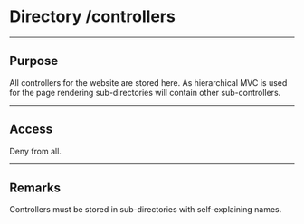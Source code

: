 # Directory /controllers

---
## Purpose

All controllers for the website are stored here.
As hierarchical MVC is used for the page rendering sub-directories will contain other sub-controllers.

---
## Access

Deny from all.

---
## Remarks

Controllers must be stored in sub-directories with self-explaining names.
